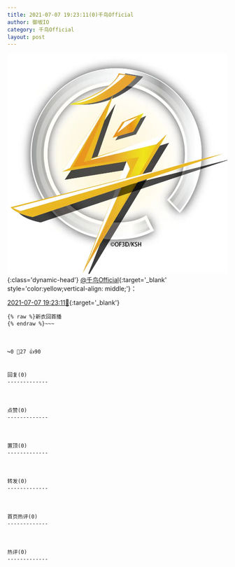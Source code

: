 ```yaml
---
title: 2021-07-07 19:23:11(0)千鸟Official
author: 御坂IO
category: 千鸟Official
layout: post
---
```


![img](/images/d7235309f85c0e1aec9d4ca9b6be983202228f8e.jpg){:class='dynamic-head'}
[@千鸟Official](https://space.bilibili.com/553771121/dynamic){:target='_blank' style='color:yellow;vertical-align: middle;'}：

[2021-07-07 19:23:11🔗](https://t.bilibili.com/544681700873600775){:target='_blank'}

~~~
{% raw %}新衣回首播
{% endraw %}~~~



↪️0 💬27 👍90


回复(0)
-------------



点赞(0)
-------------



置顶(0)
-------------



转发(0)
-------------



首页热评(0)
-------------



热评(0)
-------------



